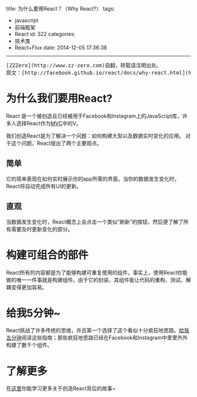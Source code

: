 title: 为什么要用React？（Why React?）
tags:
  - javascript
  - 前端框架
  - React
id: 322
categories:
  - 技术类
  - React+Flux
date: 2014-12-05 17:36:38
---

<pre>[ZZZero](http://www.zz-zero.com)自翻，转载请注明出处。
原文：[http://facebook.github.io/react/docs/why-react.html](http://facebook.github.io/react/docs/why-react.html)</pre>
<!-- more -->
# 为什么我们要用React?

React 是一个被创造且已经被用于Facebook和Instagram上的JavaScript库，许多人选择React作为[MVC](http://www.wikiwand.com/zh-cn/MVC)中的V。

我们创造React是为了解决一个问题：如何构建大型以及数据实时变化的应用。 对于这个问题，React提出了两个主要观点。

## 简单

它的简单表现在如何实时展示你的app所需的界面，当你的数据发生变化时，React将自动完成所有UI的更新。

## 直观

当数据发生变化时，React概念上会点击一个类似“刷新”的按钮，然后便了解了所有需要及时更新变化的部分。

# 构建可组合的部件

React所有的内容都是为了能够构建可重复使用的组件。事实上，使用React你能做的唯一一件事就是构建组件。由于它的封装，其组件能让代码的重构、测试、解耦变得更加容易。

# 给我5分钟~

React挑战了许多传统的思维，并且第一个选择了这个看似十分疯狂地思路。[给我五分钟](http://signalvnoise.com/posts/3124-give-it-five-minutes)阅读这些指南；那些疯狂地思路已经在Facebook和Instagram中里里外外构建了数千个组件。

# 了解更多

在[这里](http://facebook.github.io/react/blog/2013/06/05/why-react.html)你能学习更多关于创造React背后的故事~